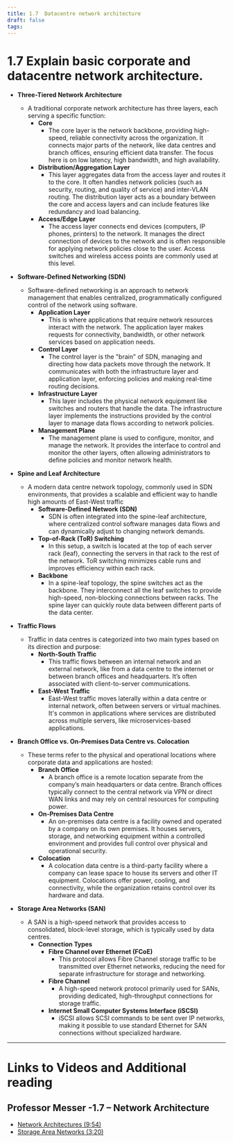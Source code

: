```yaml
---
title: 1.7  Datacentre network architecture
draft: false
tags:
---
```

# 1.7 Explain basic corporate and datacentre network architecture.

- **Three-Tiered Network Architecture**
	- A traditional corporate network architecture has three layers, each serving a specific function:
		- **Core**
		    - The core layer is the network backbone, providing high-speed, reliable connectivity across the organization. It connects major parts of the network, like data centres and branch offices, ensuring efficient data transfer. The focus here is on low latency, high bandwidth, and high availability.
		- **Distribution/Aggregation Layer**
		    - This layer aggregates data from the access layer and routes it to the core. It often handles network policies (such as security, routing, and quality of service) and inter-VLAN routing. The distribution layer acts as a boundary between the core and access layers and can include features like redundancy and load balancing.
		- **Access/Edge Layer**
		    - The access layer connects end devices (computers, IP phones, printers) to the network. It manages the direct connection of devices to the network and is often responsible for applying network policies close to the user. Access switches and wireless access points are commonly used at this level.

-  **Software-Defined Networking (SDN)**
	- Software-defined networking is an approach to network management that enables centralized, programmatically configured control of the network using software.
		- **Application Layer**
		    - This is where applications that require network resources interact with the network. The application layer makes requests for connectivity, bandwidth, or other network services based on application needs.
		- **Control Layer**
		    - The control layer is the "brain" of SDN, managing and directing how data packets move through the network. It communicates with both the infrastructure layer and application layer, enforcing policies and making real-time routing decisions.
		- **Infrastructure Layer**
		    - This layer includes the physical network equipment like switches and routers that handle the data. The infrastructure layer implements the instructions provided by the control layer to manage data flows according to network policies.
		- **Management Plane**
		    - The management plane is used to configure, monitor, and manage the network. It provides the interface to control and monitor the other layers, often allowing administrators to define policies and monitor network health.

- **Spine and Leaf Architecture**
	- A modern data centre network topology, commonly used in SDN environments, that provides a scalable and efficient way to handle high amounts of East-West traffic
		- **Software-Defined Network (SDN)**
		    - SDN is often integrated into the spine-leaf architecture, where centralized control software manages data flows and can dynamically adjust to changing network demands.
		- **Top-of-Rack (ToR) Switching**
		    - In this setup, a switch is located at the top of each server rack (leaf), connecting the servers in that rack to the rest of the network. ToR switching minimizes cable runs and improves efficiency within each rack.
		- **Backbone**
		    - In a spine-leaf topology, the spine switches act as the backbone. They interconnect all the leaf switches to provide high-speed, non-blocking connections between racks. The spine layer can quickly route data between different parts of the data center.

- **Traffic Flows**
	- Traffic in data centres is categorized into two main types based on its direction and purpose:
		- **North-South Traffic**
		    - This traffic flows between an internal network and an external network, like from a data centre to the internet or between branch offices and headquarters. It’s often associated with client-to-server communications.
		- **East-West Traffic**
		    - East-West traffic moves laterally within a data centre or internal network, often between servers or virtual machines. It's common in applications where services are distributed across multiple servers, like microservices-based applications.

- **Branch Office vs. On-Premises Data Centre vs. Colocation**
	- These terms refer to the physical and operational locations where corporate data and applications are hosted:
		- **Branch Office**
		    - A branch office is a remote location separate from the company’s main headquarters or data centre. Branch offices typically connect to the central network via VPN or direct WAN links and may rely on central resources for computing power.
		- **On-Premises Data Centre**
		    - An on-premises data centre is a facility owned and operated by a company on its own premises. It houses servers, storage, and networking equipment within a controlled environment and provides full control over physical and operational security.
		- **Colocation**
		    - A colocation data centre is a third-party facility where a company can lease space to house its servers and other IT equipment. Colocations offer power, cooling, and connectivity, while the organization retains control over its hardware and data.

- **Storage Area Networks (SAN)**
	- A SAN is a high-speed network that provides access to consolidated, block-level storage, which is typically used by data centres.
		- **Connection Types**
		    - **Fibre Channel over Ethernet (FCoE)**
			    - This protocol allows Fibre Channel storage traffic to be transmitted over Ethernet networks, reducing the need for separate infrastructure for storage and networking.
		    - **Fibre Channel**
			    - A high-speed network protocol primarily used for SANs, providing dedicated, high-throughput connections for storage traffic.
		    - **Internet Small Computer Systems Interface (iSCSI)**
			    - iSCSI allows SCSI commands to be sent over IP networks, making it possible to use standard Ethernet for SAN connections without specialized hardware.

---

# Links to Videos and Additional reading 
## Professor Messer -1.7 – Network Architecture

- [Network Architectures (9:54)](https://www.professormesser.com/?p=624907)
- [Storage Area Networks (3:20)](https://www.professormesser.com/?p=624911)